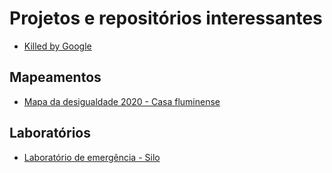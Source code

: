 # Projetos e repositórios interessantes

- [Killed by Google](https://killedbygoogle.com/)

## Mapeamentos
- [Mapa da desigualdade 2020 - Casa fluminense](https://casafluminense.org.br/mapa-da-desigualdade/)

## Laboratórios
- [Laboratório de emergência - Silo](https://labdeemergencia.silo.org.br/2ed/pt/)
